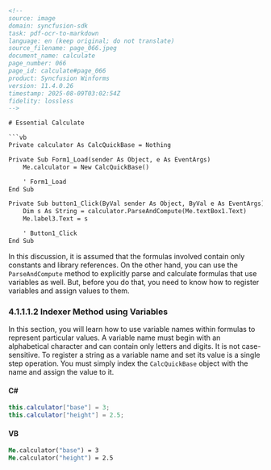 ```html
<!--
source: image
domain: syncfusion-sdk
task: pdf-ocr-to-markdown
language: en (keep original; do not translate)
source_filename: page_066.jpeg
document_name: calculate
page_number: 066
page_id: calculate#page_066
product: Syncfusion Winforms
version: 11.4.0.26
timestamp: 2025-08-09T03:02:54Z
fidelity: lossless
-->

# Essential Calculate

```vb
Private calculator As CalcQuickBase = Nothing

Private Sub Form1_Load(sender As Object, e As EventArgs)
    Me.calculator = New CalcQuickBase()

    ' Form1_Load
End Sub

Private Sub button1_Click(ByVal sender As Object, ByVal e As EventArgs)
    Dim s As String = calculator.ParseAndCompute(Me.textBox1.Text)
    Me.label3.Text = s

    ' Button1_Click
End Sub
```

In this discussion, it is assumed that the formulas involved contain only constants and library references. On the other hand, you can use the `ParseAndCompute` method to explicitly parse and calculate formulas that use variables as well. But, before you do that, you need to know how to register variables and assign values to them.

### 4.1.1.1.2 Indexer Method using Variables

In this section, you will learn how to use variable names within formulas to represent particular values. A variable name must begin with an alphabetical character and can contain only letters and digits. It is not case-sensitive. To register a string as a variable name and set its value is a single step operation. You must simply index the `CalcQuickBase` object with the name and assign the value to it.

#### C#

```csharp
this.calculator["base"] = 3;
this.calculator["height"] = 2.5;
```

#### VB

```vb
Me.calculator("base") = 3
Me.calculator("height") = 2.5
```
```